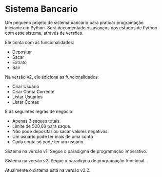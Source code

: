 # Sistema Bancario
 Um pequeno projeto de sistema bancário para praticar programação iniciante em Python.
 Será documentado os avanços nos estudos de Python com esse sistema, através de versões.

 Ele conta com as funcionalidades:  
 - Depositar
 - Sacar
 - Extrato
 - Sair

 Na versão v2, ele adiciona as funcionalidades:
 - Criar Usuário
 - Criar Conta Corrente
 - Listar Usuários
 - Listar Contas

E as seguintes regras de negócio:
- Apenas 3 saques totais.
- Limite de 500,00 para saque.
- Não pode depositar ou sacar valores negativos.
- Um usuário pode ter mais de uma conta
- Cada conta só pode ter um usuário

Sistema na versão v1:
Segue o paradigma de programação imperativo.

Sistema na versão v2:
Segue o paradigma de programação funcional.

Atualmente o sistema está na versão v2.2.


